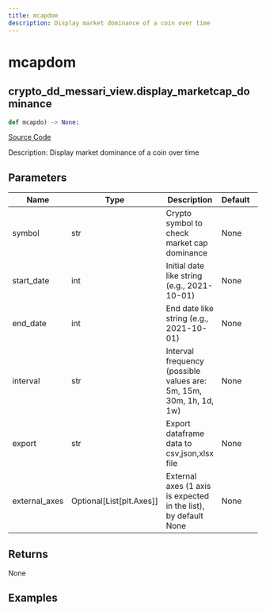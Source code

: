 ```yaml
---
title: mcapdom
description: Display market dominance of a coin over time
---
```

# mcapdom

## crypto_dd_messari_view.display_marketcap_dominance

```python
def mcapdo) -> None:
```
[Source Code](https://github.com/OpenBB-finance/OpenBBTerminal/tree/main/openbb_terminal/decorators.py#L174)

Description: Display market dominance of a coin over time

## Parameters

| Name | Type | Description | Default | Optional |
| ---- | ---- | ----------- | ------- | -------- |
| symbol | str | Crypto symbol to check market cap dominance | None | False |
| start_date | int | Initial date like string (e.g., 2021-10-01) | None | False |
| end_date | int | End date like string (e.g., 2021-10-01) | None | False |
| interval | str | Interval frequency (possible values are: 5m, 15m, 30m, 1h, 1d, 1w) | None | False |
| export | str | Export dataframe data to csv,json,xlsx file | None | False |
| external_axes | Optional[List[plt.Axes]] | External axes (1 axis is expected in the list), by default None | None | True |

## Returns

None

## Examples

